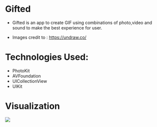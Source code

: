 # Gifted

- Gifted is an app to create GIF using combinations of photo,video and sound to make the best experience for user.











- Images credit to : https://undraw.co/




# Technologies Used:
- PhotoKit
- AVFoundation
- UICollectionView
- UIKit



# Visualization

 ![](GIF.gif)






